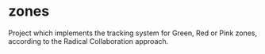 # zones
Project which implements the tracking system for Green, Red or Pink zones, according to the Radical Collaboration approach. 
